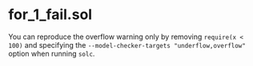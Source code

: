 # for_1_fail.sol
You can reproduce the overflow warning only by removing `require(x < 100)` and
specifying the `--model-checker-targets "underflow,overflow"` option when running
`solc`.
